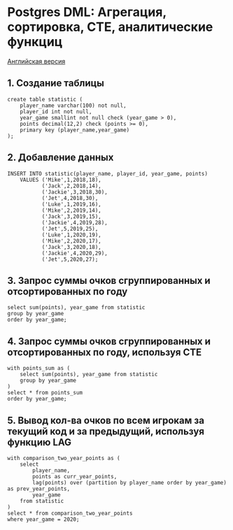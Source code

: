 # Postgres DML: Агрегация, сортировка, CTE, аналитические функциц

[Английская версия](.)


## 1. Создание таблицы
```postgresql
create table statistic (
    player_name varchar(100) not null,
    player_id int not null,
    year_game smallint not null check (year_game > 0),
    points decimal(12,2) check (points >= 0),
    primary key (player_name,year_game)
);
```

## 2. Добавление данных
```postgresql
INSERT INTO statistic(player_name, player_id, year_game, points) 
    VALUES ('Mike',1,2018,18), 
           ('Jack',2,2018,14), 
           ('Jackie',3,2018,30), 
           ('Jet',4,2018,30), 
           ('Luke',1,2019,16), 
           ('Mike',2,2019,14), 
           ('Jack',3,2019,15), 
           ('Jackie',4,2019,28), 
           ('Jet',5,2019,25), 
           ('Luke',1,2020,19), 
           ('Mike',2,2020,17), 
           ('Jack',3,2020,18), 
           ('Jackie',4,2020,29), 
           ('Jet',5,2020,27);
```

## 3. Запрос суммы очков сгруппированных и отсортированных по году
```postgresql
select sum(points), year_game from statistic
group by year_game
order by year_game;
```

## 4. Запрос суммы очков сгруппированных и отсортированных по году, используя CTE
```postgresql
with points_sum as (
    select sum(points), year_game from statistic
    group by year_game
)
select * from points_sum
order by year_game;
```

## 5. Вывод кол-ва очков по всем игрокам за текущий код и за предыдущий, используя функцию LAG
```postgresql
with comparison_two_year_points as (
    select
        player_name,
        points as curr_year_points,
        lag(points) over (partition by player_name order by year_game) as prev_year_points,
        year_game
    from statistic
)
select * from comparison_two_year_points
where year_game = 2020;
```